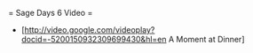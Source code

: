 = Sage Days 6 Video =

 * [http://video.google.com/videoplay?docid=-5200150932309699430&hl=en A Moment at Dinner]
